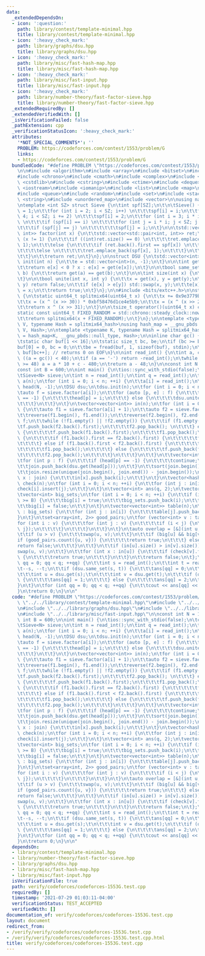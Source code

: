 ```yaml
---
data:
  _extendedDependsOn:
  - icon: ':question:'
    path: library/contest/template-minimal.hpp
    title: library/contest/template-minimal.hpp
  - icon: ':heavy_check_mark:'
    path: library/graphs/dsu.hpp
    title: library/graphs/dsu.hpp
  - icon: ':heavy_check_mark:'
    path: library/misc/fast-hash-map.hpp
    title: library/misc/fast-hash-map.hpp
  - icon: ':heavy_check_mark:'
    path: library/misc/fast-input.hpp
    title: library/misc/fast-input.hpp
  - icon: ':heavy_check_mark:'
    path: library/number-theory/fast-factor-sieve.hpp
    title: library/number-theory/fast-factor-sieve.hpp
  _extendedRequiredBy: []
  _extendedVerifiedWith: []
  _isVerificationFailed: false
  _pathExtension: cpp
  _verificationStatusIcon: ':heavy_check_mark:'
  attributes:
    '*NOT_SPECIAL_COMMENTS*': ''
    PROBLEM: https://codeforces.com/contest/1553/problem/G
    links:
    - https://codeforces.com/contest/1553/problem/G
  bundledCode: "#define PROBLEM \"https://codeforces.com/contest/1553/problem/G\"\n\
    \n\n#include <algorithm>\n#include <array>\n#include <bitset>\n#include <cassert>\n\
    #include <chrono>\n#include <cmath>\n#include <complex>\n#include <cstdio>\n#include\
    \ <cstdlib>\n#include <cstring>\n#include <ctime>\n#include <deque>\n#include\
    \ <iostream>\n#include <iomanip>\n#include <list>\n#include <map>\n#include <numeric>\n\
    #include <queue>\n#include <random>\n#include <set>\n#include <stack>\n#include\
    \ <string>\n#include <unordered_map>\n#include <vector>\n\nusing namespace std;\n\
    \ntemplate <int SZ> struct Sieve {\n\tint spf[SZ];\n\t\n\tSieve() {\n\t\tspf[1]\
    \ = 1;\n\t\tfor (int i = 2; i < SZ; i++) \n\t\t\tspf[i] = i;\n\t\tfor (int i =\
    \ 4; i < SZ; i += 2) \n\t\t\tspf[i] = 2;\n\t\tfor (int i = 3; i * i < SZ; i++)\
    \ \n\t\t\tif (spf[i] == i) \n\t\t\t\tfor (int j = i * i; j < SZ; j += i) \n\t\t\
    \t\t\tif (spf[j] == j) \n\t\t\t\t\t\tspf[j] = i;\n\t}\n\n\tstd::vector<std::pair<int,\
    \ int>> factor(int x) {\n\t\tstd::vector<std::pair<int, int>> ret;\n\t\twhile\
    \ (x != 1) {\n\t\t\tif ((int)ret.size() == 0) \n\t\t\t\tret.emplace_back(spf[x],\
    \ 1);\n\t\t\telse {\n\t\t\t\tif (ret.back().first == spf[x]) \n\t\t\t\t\tret.back().second++;\n\
    \t\t\t\telse \n\t\t\t\t\tret.emplace_back(spf[x], 1);\n\t\t\t}\n\t\t\tx /= spf[x];\n\
    \t\t}\n\t\treturn ret;\n\t}\n};\n\nstruct DSU {\n\tstd::vector<int> e;\n\n\tvoid\
    \ init(int n) {\n\t\te = std::vector<int>(n, -1);\n\t}\n\n\tint get(int x) {\n\
    \t\treturn e[x] < 0 ? x : e[x] = get(e[x]);\n\t}\n\n\tbool same_set(int a, int\
    \ b) {\n\t\treturn get(a) == get(b);\n\t}\n\n\tint size(int x) {\n\t\treturn -e[get(x)];\n\
    \t}\n\n\tbool unite(int x, int y) {\n\t\tx = get(x), y = get(y);\n\t\tif (x ==\
    \ y) return false;\n\t\tif (e[x] > e[y]) std::swap(x, y);\n\t\te[x] += e[y]; e[y]\
    \ = x;\n\t\treturn true;\n\t}\n};\n\n#include <bits/extc++.h>\n\nstruct splitmix64_hash\
    \ {\n\tstatic uint64_t splitmix64(uint64_t x) {\n\t\tx += 0x9e3779b97f4a7c15;\n\
    \t\tx = (x ^ (x >> 30)) * 0xbf58476d1ce4e5b9;\n\t\tx = (x ^ (x >> 27)) * 0x94d049bb133111eb;\n\
    \t\treturn x ^ (x >> 31);\n\t}\n\n\tsize_t operator()(uint64_t x) const {\n\t\t\
    static const uint64_t FIXED_RANDOM = std::chrono::steady_clock::now().time_since_epoch().count();\n\
    \t\treturn splitmix64(x + FIXED_RANDOM);\n\t}\n};\n\ntemplate <typename K, typename\
    \ V, typename Hash = splitmix64_hash>\nusing hash_map = __gnu_pbds::gp_hash_table<K,\
    \ V, Hash>;\n\ntemplate <typename K, typename Hash = splitmix64_hash>\nusing hash_set\
    \ = hash_map<K, __gnu_pbds::null_type, Hash>;\n\ninline char gc() { // like getchar()\n\
    \tstatic char buf[1 << 16];\n\tstatic size_t bc, be;\n\tif (bc >= be) {\n\t\t\
    buf[0] = 0, bc = 0;\n\t\tbe = fread(buf, 1, sizeof(buf), stdin);\n\t}\n\treturn\
    \ buf[bc++]; // returns 0 on EOF\n}\n\nint read_int() {\n\tint a, c;\n\twhile\
    \ ((a = gc()) < 40);\n\tif (a == '-') return -read_int();\n\twhile ((c = gc())\
    \ >= 48) a = a * 10 + c - 480;\n\treturn a - 48;\n}\n\nconst int N = 1e6 + 5;\n\
    const int B = 600;\n\nint main() {\n\tios::sync_with_stdio(false);\n\tcin.tie(nullptr);\n\
    \tSieve<N> sieve;\n\tint n = read_int();\n\tint q = read_int();\n\tvector<int>\
    \ a(n);\n\tfor (int i = 0; i < n; ++i) {\n\t\ta[i] = read_int();\n\t}\n\tvector<int>\
    \ head(N, -1);\n\tDSU dsu;\n\tdsu.init(n);\n\tfor (int i = 0; i < n; ++i) {\n\t\
    \tauto f = sieve.factor(a[i]);\n\t\tfor (auto [p, e] : f) {\n\t\t\tif (head[p]\
    \ == -1) {\n\t\t\t\thead[p] = i;\n\t\t\t} else {\n\t\t\t\tdsu.unite(head[p], i);\n\
    \t\t\t}\n\t\t}\n\t}\n\tvector<vector<int>> in(n);\n\tfor (int i = 0; i < n; ++i)\
    \ {\n\t\tauto f1 = sieve.factor(a[i] + 1);\n\t\tauto f2 = sieve.factor(a[i]);\n\
    \t\treverse(f1.begin(), f1.end());\n\t\treverse(f2.begin(), f2.end());\n\t\tvector<int>\
    \ f;\n\t\twhile (!f1.empty() || !f2.empty()) {\n\t\t\tif (f1.empty()) {\n\t\t\t\
    \tf.push_back(f2.back().first);\n\t\t\t\tf2.pop_back(); \n\t\t\t} else if (f2.empty())\
    \ {\n\t\t\t\tf.push_back(f1.back().first);\n\t\t\t\tf1.pop_back();\n\t\t\t} else\
    \ {\n\t\t\t\tif (f1.back().first == f2.back().first) {\n\t\t\t\t\tf1.pop_back();\n\
    \t\t\t\t} else if (f1.back().first < f2.back().first) {\n\t\t\t\t\tf.push_back(f1.back().first);\n\
    \t\t\t\t\tf1.pop_back();\n\t\t\t\t} else {\n\t\t\t\t\tf.push_back(f2.back().first);\n\
    \t\t\t\t\tf2.pop_back();\n\t\t\t\t}\n\t\t\t}\n\t\t}\n\t\tvector<int> join;\n\t\
    \tfor (int p : f) {\n\t\t\tif (head[p] == -1) {\n\t\t\t\tcontinue;\n\t\t\t}\n\t\
    \t\tjoin.push_back(dsu.get(head[p]));\n\t\t}\n\t\tsort(join.begin(), join.end());\n\
    \t\tjoin.resize(unique(join.begin(), join.end()) - join.begin());\n\t\tfor (int\
    \ x : join) {\n\t\t\tin[x].push_back(i);\n\t\t}\n\t}\n\tvector<hash_set<int>>\
    \ check(n);\n\tfor (int i = 0; i < n; ++i) {\n\t\tfor (int j : in[i]) {\n\t\t\t\
    check[i].insert(j);\n\t\t}\n\t}\n\tvector<int> ans(q, 2);\n\tvector<bool> big(n);\n\
    \tvector<int> big_sets;\n\tfor (int i = 0; i < n; ++i) {\n\t\tif (in[i].size()\
    \ >= B) {\n\t\t\tbig[i] = true;\n\t\t\tbig_sets.push_back(i);\n\t\t} else {\n\t\
    \t\tbig[i] = false;\n\t\t}\n\t}\n\tvector<vector<int>> table(n);\n\tfor (int i\
    \ : big_sets) {\n\t\tfor (int j : in[i]) {\n\t\t\ttable[j].push_back(i);\n\t\t\
    }\n\t}\n\tset<array<int, 2>> good_pairs;\n\tfor (vector<int> v : table) {\n\t\t\
    for (int i : v) {\n\t\t\tfor (int j : v) {\n\t\t\t\tif (i < j) {\n\t\t\t\t\tgood_pairs.insert({i,\
    \ j});\n\t\t\t\t}\n\t\t\t}\n\t\t}\n\t}\n\tauto overlap = [&](int u, int v) {\n\
    \t\tif (u > v) {\n\t\t\tswap(u, v);\n\t\t}\n\t\tif (big[u] && big[v]) {\n\t\t\t\
    if (good_pairs.count({u, v})) {\n\t\t\t\treturn true;\n\t\t\t} else {\n\t\t\t\t\
    return false;\n\t\t\t}\n\t\t}\n\t\tif (in[u].size() > in[v].size()) {\n\t\t\t\
    swap(u, v);\n\t\t}\n\t\tfor (int x : in[u]) {\n\t\t\tif (check[v].find(x) != check[v].end())\
    \ {\n\t\t\t\treturn true;\n\t\t\t}\n\t\t}\n\t\treturn false;\n\t};\n\tfor (int\
    \ qq = 0; qq < q; ++qq) {\n\t\tint s = read_int();\n\t\tint t = read_int();\n\t\
    \t--s, --t;\n\t\tif (dsu.same_set(s, t)) {\n\t\t\tans[qq] = 0;\n\t\t} else {\n\
    \t\t\tint u = dsu.get(s);\t\n\t\t\tint v = dsu.get(t);\n\t\t\tif (overlap(u, v))\
    \ {\n\t\t\t\tans[qq] = 1;\n\t\t\t} else {\n\t\t\t\tans[qq] = 2;\n\t\t\t}\n\t\t\
    }\n\t}\n\tfor (int qq = 0; qq < q; ++qq) {\n\t\tcout << ans[qq] << '\\n';\n\t\
    }\n\treturn 0;\n}\n\n"
  code: "#define PROBLEM \"https://codeforces.com/contest/1553/problem/G\"\n\n#include\
    \ \"../../library/contest/template-minimal.hpp\"\n#include \"../../library/number-theory/fast-factor-sieve.hpp\"\
    \n#include \"../../library/graphs/dsu.hpp\"\n#include \"../../library/misc/fast-hash-map.hpp\"\
    \n#include \"../../library/misc/fast-input.hpp\"\n\nconst int N = 1e6 + 5;\nconst\
    \ int B = 600;\n\nint main() {\n\tios::sync_with_stdio(false);\n\tcin.tie(nullptr);\n\
    \tSieve<N> sieve;\n\tint n = read_int();\n\tint q = read_int();\n\tvector<int>\
    \ a(n);\n\tfor (int i = 0; i < n; ++i) {\n\t\ta[i] = read_int();\n\t}\n\tvector<int>\
    \ head(N, -1);\n\tDSU dsu;\n\tdsu.init(n);\n\tfor (int i = 0; i < n; ++i) {\n\t\
    \tauto f = sieve.factor(a[i]);\n\t\tfor (auto [p, e] : f) {\n\t\t\tif (head[p]\
    \ == -1) {\n\t\t\t\thead[p] = i;\n\t\t\t} else {\n\t\t\t\tdsu.unite(head[p], i);\n\
    \t\t\t}\n\t\t}\n\t}\n\tvector<vector<int>> in(n);\n\tfor (int i = 0; i < n; ++i)\
    \ {\n\t\tauto f1 = sieve.factor(a[i] + 1);\n\t\tauto f2 = sieve.factor(a[i]);\n\
    \t\treverse(f1.begin(), f1.end());\n\t\treverse(f2.begin(), f2.end());\n\t\tvector<int>\
    \ f;\n\t\twhile (!f1.empty() || !f2.empty()) {\n\t\t\tif (f1.empty()) {\n\t\t\t\
    \tf.push_back(f2.back().first);\n\t\t\t\tf2.pop_back(); \n\t\t\t} else if (f2.empty())\
    \ {\n\t\t\t\tf.push_back(f1.back().first);\n\t\t\t\tf1.pop_back();\n\t\t\t} else\
    \ {\n\t\t\t\tif (f1.back().first == f2.back().first) {\n\t\t\t\t\tf1.pop_back();\n\
    \t\t\t\t} else if (f1.back().first < f2.back().first) {\n\t\t\t\t\tf.push_back(f1.back().first);\n\
    \t\t\t\t\tf1.pop_back();\n\t\t\t\t} else {\n\t\t\t\t\tf.push_back(f2.back().first);\n\
    \t\t\t\t\tf2.pop_back();\n\t\t\t\t}\n\t\t\t}\n\t\t}\n\t\tvector<int> join;\n\t\
    \tfor (int p : f) {\n\t\t\tif (head[p] == -1) {\n\t\t\t\tcontinue;\n\t\t\t}\n\t\
    \t\tjoin.push_back(dsu.get(head[p]));\n\t\t}\n\t\tsort(join.begin(), join.end());\n\
    \t\tjoin.resize(unique(join.begin(), join.end()) - join.begin());\n\t\tfor (int\
    \ x : join) {\n\t\t\tin[x].push_back(i);\n\t\t}\n\t}\n\tvector<hash_set<int>>\
    \ check(n);\n\tfor (int i = 0; i < n; ++i) {\n\t\tfor (int j : in[i]) {\n\t\t\t\
    check[i].insert(j);\n\t\t}\n\t}\n\tvector<int> ans(q, 2);\n\tvector<bool> big(n);\n\
    \tvector<int> big_sets;\n\tfor (int i = 0; i < n; ++i) {\n\t\tif (in[i].size()\
    \ >= B) {\n\t\t\tbig[i] = true;\n\t\t\tbig_sets.push_back(i);\n\t\t} else {\n\t\
    \t\tbig[i] = false;\n\t\t}\n\t}\n\tvector<vector<int>> table(n);\n\tfor (int i\
    \ : big_sets) {\n\t\tfor (int j : in[i]) {\n\t\t\ttable[j].push_back(i);\n\t\t\
    }\n\t}\n\tset<array<int, 2>> good_pairs;\n\tfor (vector<int> v : table) {\n\t\t\
    for (int i : v) {\n\t\t\tfor (int j : v) {\n\t\t\t\tif (i < j) {\n\t\t\t\t\tgood_pairs.insert({i,\
    \ j});\n\t\t\t\t}\n\t\t\t}\n\t\t}\n\t}\n\tauto overlap = [&](int u, int v) {\n\
    \t\tif (u > v) {\n\t\t\tswap(u, v);\n\t\t}\n\t\tif (big[u] && big[v]) {\n\t\t\t\
    if (good_pairs.count({u, v})) {\n\t\t\t\treturn true;\n\t\t\t} else {\n\t\t\t\t\
    return false;\n\t\t\t}\n\t\t}\n\t\tif (in[u].size() > in[v].size()) {\n\t\t\t\
    swap(u, v);\n\t\t}\n\t\tfor (int x : in[u]) {\n\t\t\tif (check[v].find(x) != check[v].end())\
    \ {\n\t\t\t\treturn true;\n\t\t\t}\n\t\t}\n\t\treturn false;\n\t};\n\tfor (int\
    \ qq = 0; qq < q; ++qq) {\n\t\tint s = read_int();\n\t\tint t = read_int();\n\t\
    \t--s, --t;\n\t\tif (dsu.same_set(s, t)) {\n\t\t\tans[qq] = 0;\n\t\t} else {\n\
    \t\t\tint u = dsu.get(s);\t\n\t\t\tint v = dsu.get(t);\n\t\t\tif (overlap(u, v))\
    \ {\n\t\t\t\tans[qq] = 1;\n\t\t\t} else {\n\t\t\t\tans[qq] = 2;\n\t\t\t}\n\t\t\
    }\n\t}\n\tfor (int qq = 0; qq < q; ++qq) {\n\t\tcout << ans[qq] << '\\n';\n\t\
    }\n\treturn 0;\n}\n\n"
  dependsOn:
  - library/contest/template-minimal.hpp
  - library/number-theory/fast-factor-sieve.hpp
  - library/graphs/dsu.hpp
  - library/misc/fast-hash-map.hpp
  - library/misc/fast-input.hpp
  isVerificationFile: true
  path: verify/codeforces/codeforces-1553G.test.cpp
  requiredBy: []
  timestamp: '2021-07-29 01:03:11-04:00'
  verificationStatus: TEST_ACCEPTED
  verifiedWith: []
documentation_of: verify/codeforces/codeforces-1553G.test.cpp
layout: document
redirect_from:
- /verify/verify/codeforces/codeforces-1553G.test.cpp
- /verify/verify/codeforces/codeforces-1553G.test.cpp.html
title: verify/codeforces/codeforces-1553G.test.cpp
---
```

